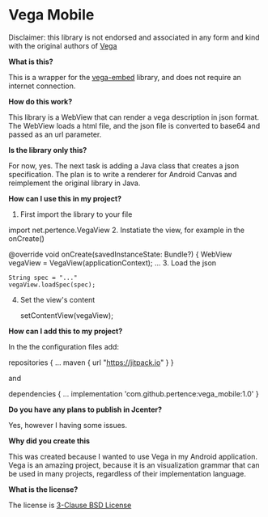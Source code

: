 # Vega Mobile

Disclaimer: this library is not endorsed and associated in any form and kind with the original authors of [Vega](https://vega.github.io/vega)

**What is this?**

This is a wrapper for the [vega-embed](https://github.com/vega/vega-embed) library, and does not require an internet connection.

**How do this work?**

This library is a WebView that can render a vega description in json format. The WebView loads a html file, and the json file is converted to base64 and passed as an url parameter.

**Is the library only this?**

For now, yes. The next task is adding a Java class that creates a json specification. The plan is to write a renderer for Android Canvas and reimplement the original library in Java.

**How can I use this in my project?**

1. First import the library to your file

  import net.pertence.VegaView
2. Instatiate the view, for example in the onCreate()

  @override
  void onCreate(savedInstanceState: Bundle?) {
    WebView vegaView = VegaView(applicationContext);
    ...
3. Load the json

    String spec = "..."
    vegaView.loadSpec(spec);
4. Set the view's content

    setContentView(vegaView);

**How can I add this to my project?**

In the the configuration files add:

  repositories {
    ...
    maven { url "https://jitpack.io" }
  }
  
and

  dependencies {
    ...
    implementation 'com.github.pertence:vega_mobile:1.0'
  }
  
**Do you have any plans to publish in Jcenter?**

Yes, however I having some issues.

**Why did you create this**

This was created because I wanted to use Vega in my Android application. Vega is an amazing project, because it is an visualization grammar that can be used in many projects, regardless of their implementation language.

**What is the license?**

The license is [3-Clause BSD License](https://opensource.org/licenses/BSD-3-Clause)

